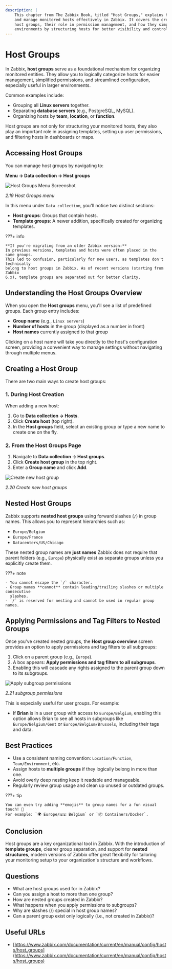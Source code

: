 ```yaml
---
description: |
    This chapter from The Zabbix Book, titled "Host Groups," explains how to organize
    and manage monitored hosts effectively in Zabbix. It covers the creation of
    host groups, their role in permission management, and how they simplify large
    environments by structuring hosts for better visibility and control.
---
```


# Host Groups

In Zabbix, **host groups** serve as a foundational mechanism for organizing monitored
entities. They allow you to logically categorize hosts for easier management, simplified
permissions, and streamlined configuration, especially useful in larger environments.

Common examples include:

- Grouping all **Linux servers** together.
- Separating **database servers** (e.g., PostgreSQL, MySQL).
- Organizing hosts by **team**, **location**, or **function**.

Host groups are not only for structuring your monitored hosts, they also play an
important role in assigning templates, setting up user permissions, and filtering
hosts in dashboards or maps.

## Accessing Host Groups

You can manage host groups by navigating to:

**Menu → Data collection
→ Host groups**

![Host Groups Menu Screenshot](ch02-host-grouops.png)

_2.19 Host
Groups menu_

In this menu under `Data collection`, you'll notice two distinct sections:

- **Host groups**: Groups that contain hosts.
- **Template groups**: A newer addition, specifically created for organizing templates.

???+ info

    **If you're migrating from an older Zabbix version:**
    In previous versions, templates and hosts were often placed in the same groups.
    This led to confusion, particularly for new users, as templates don't technically
    belong to host groups in Zabbix. As of recent versions (starting from Zabbix
    6.x), template groups are separated out for better clarity.

## Understanding the Host Groups Overview

When you open the **Host groups** menu, you'll see a list of predefined groups.
Each group entry includes:

- **Group name** (e.g., `Linux servers`)
- **Number of hosts** in the group (displayed as a number in front)
- **Host names** currently assigned to that group

Clicking on a host name will take you directly to the host's configuration screen,
providing a convenient way to manage settings without navigating through multiple
menus.

## Creating a Host Group

There are two main ways to create host groups:

### 1. During Host Creation

When adding a new host:

1. Go to **Data collection → Hosts**.
2. Click **Create host** (top right).
3. In the **Host groups** field, select an existing group or type a new name to
   create one on the fly.

### 2. From the Host Groups Page

1. Navigate to **Data collection → Host groups**.
2. Click **Create host group** in the top right.
3. Enter a **Group name** and click **Add**.

![Create new host group](ch02-new-host-group.png)

_2.20 Create new
host groups_

## Nested Host Groups

Zabbix supports **nested host groups** using forward slashes (`/`) in group names.
This allows you to represent hierarchies such as:

- `Europe/Belgium`
- `Europe/France`
- `Datacenters/US/Chicago`

These nested group names are **just names** Zabbix does not require that parent
folders (e.g., `Europe`) physically exist as separate groups unless you explicitly
create them.

???+ note

    - You cannot escape the `/` character.
    - Group names **cannot** contain leading/trailing slashes or multiple consecutive
      slashes.
    - `/` is reserved for nesting and cannot be used in regular group names.

## Applying Permissions and Tag Filters to Nested Groups

Once you've created nested groups, the **Host group overview** screen provides
an option to apply permissions and tag filters to all subgroups:

1. Click on a parent group (e.g., `Europe`).
2. A box appears: **Apply permissions and tag filters to all subgroups**.
3. Enabling this will cascade any rights assigned to the parent group down to its
   subgroups.

![Apply subgroup permissions](ch02-sub-groups.png)

_2.21 subgroup
permissions_

This is especially useful for user groups. For example:

- If **Brian** is in a user group with access to `Europe/Belgium`, enabling this
  option allows Brian to see all hosts in subgroups like `Europe/Belgium/Gent`
  or `Europe/Belgium/Brussels`, including their tags and data.

## Best Practices

- Use a consistent naming convention: `Location/Function`, `Team/Environment`, etc.
- Assign hosts to **multiple groups** if they logically belong in more than one.
- Avoid overly deep nesting keep it readable and manageable.
- Regularly review group usage and clean up unused or outdated groups.

???+ tip

    You can even try adding **emojis** to group names for a fun visual touch! 🎉
    For example: `🌍 Europe/🇧🇪 Belgium` or `📦 Containers/Docker`.

## Conclusion

Host groups are a key organizational tool in Zabbix. With the introduction of **template
groups**, clearer group separation, and support for **nested structures**, modern
versions of Zabbix offer great flexibility for tailoring your monitoring setup
to your organization's structure and workflows.

## Questions

- What are host groups used for in Zabbix?
- Can you assign a host to more than one group?
- How are nested groups created in Zabbix?
- What happens when you apply permissions to subgroups?
- Why are slashes (/) special in host group names?
- Can a parent group exist only logically (i.e., not created in Zabbix)?

## Useful URLs

- [https://www.zabbix.com/documentation/current/en/manual/config/hosts/host_groups](https://www.zabbix.com/documentation/current/en/manual/config/hosts/host_groups)
